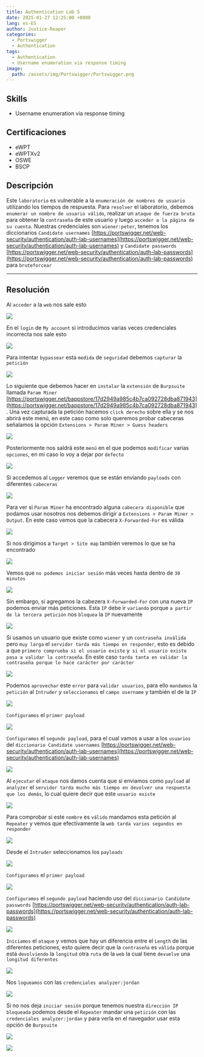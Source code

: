 ```yaml
---
title: Authentication Lab 5
date: 2025-01-27 12:25:00 +0800
lang: es-ES
author: Justice-Reaper
categories:
  - Portswigger
  - Authentication
tags:
  - Authentication
  - Username enumeration via response timing
image:
  path: /assets/img/Portswigger/Portswigger.png
---
```


## Skills

- Username enumeration via response timing

## Certificaciones

- eWPT
- eWPTXv2
- OSWE
- BSCP

## Descripción

Este `laboratorio` es vulnerable a la `enumeración de nombres de usuario` utilizando los tiempos de respuesta. Para `resolver` el laboratorio, debemos `enumerar un nombre de usuario válido`, realizar un `ataque de fuerza bruta` para obtener la `contraseña` de este usuario y luego `acceder a la página de su cuenta`. Nuestras credenciales son `wiener:peter`, tenemos los diccionarios `Candidate usernames` [https://portswigger.net/web-security/authentication/auth-lab-usernames](https://portswigger.net/web-security/authentication/auth-lab-usernames) y `Candidate passwords` [https://portswigger.net/web-security/authentication/auth-lab-passwords](https://portswigger.net/web-security/authentication/auth-lab-passwords) para `bruteforcear`

---

## Resolución

Al `acceder` a la `web` nos sale esto

![](/assets/img/Authentication-Lab-5/image_1.png)

En el `login` de `My account` si introducimos varias veces credenciales incorrecta nos sale esto

![](/assets/img/Authentication-Lab-5/image_2.png)

Para intentar `bypassear` esta `medida` de `seguridad` debemos `capturar` la `petición`

![](/assets/img/Authentication-Lab-5/image_3.png)

Lo siguiente que debemos hacer en `instalar` la `extensión` de `Burpsuite` llamada `Param Miner` [https://portswigger.net/bappstore/17d2949a985c4b7ca092728dba871943](https://portswigger.net/bappstore/17d2949a985c4b7ca092728dba871943). Una vez capturada la petición hacemos `click derecho` sobre ella y se nos abrirá este menú, en este caso como solo queremos probar cabeceras señalamos la opción `Extensions > Param Miner > Guess headers`

![](/assets/img/Authentication-Lab-5/image_4.png)

Posteriormente nos saldrá este `menú` en el que podemos `modificar` varias `opciones`, en mi caso lo voy a dejar por `defecto`

![](/assets/img/Authentication-Lab-5/image_5.png)

Si accedemos al `Logger` veremos que se están enviando `payloads` con diferentes `cabeceras`

![](/assets/img/Authentication-Lab-5/image_6.png)

Para ver si `Param Miner` ha encontrado alguna `cabecera disponible` que podamos usar nosotros nos debemos dirigir a `Extensions > Param Miner > Output`. En este caso vemos que la cabecera `X-Forwarded-For` es válida

![](/assets/img/Authentication-Lab-5/image_7.png)

Si nos dirigimos a `Target > Site map` también veremos lo que se ha encontrado

![](/assets/img/Authentication-Lab-5/image_8.png)

Vemos que `no podemos iniciar sesión` más veces hasta dentro de `30 minutos`

![](/assets/img/Authentication-Lab-5/image_9.png)

Sin embargo, si agregamos la cabezera `X-Forwarded-For` con una nueva `IP` podemos enviar más peticiones. Esta `IP` debe ir `variando` porque `a partir de la tercera petición` nos `bloquea` la `IP` nuevamente

![](/assets/img/Authentication-Lab-5/image_10.png)

Si usamos un usuario que existe como `wiener` y un `contraseña inválida` pero `muy larga` el `servidor tarda más tiempo en responder`, esto es debido a que `primero comprueba si el usuario existe` y` si el usuario existe pasa a validar la contraseña`. En este caso `tarda tanta en validar la contraseña porque lo hace carácter por carácter`

![](/assets/img/Authentication-Lab-5/image_11.png)

Podemos `aprovechar` este `error` para `validar usuarios`, para ello `mandamos` la `petición` al `Intruder` y `seleccionamos` el `campo username` y también el de la `IP`

![](/assets/img/Authentication-Lab-5/image_12.png)

`Configuramos` el `primer payload`

![](/assets/img/Authentication-Lab-5/image_13.png)

`Configuramos` el `segundo payload`, para el cual vamos a usar a los `usuarios` del `diccionario Candidate usernames` [https://portswigger.net/web-security/authentication/auth-lab-usernames](https://portswigger.net/web-security/authentication/auth-lab-usernames)

![](/assets/img/Authentication-Lab-5/image_14.png)

Al `ejecutar` el `ataque` nos damos cuenta que si enviamos como `payload` al `analyzer` el `servidor tarda mucho más tiempo en devolver una respuesta que los demás`, lo cual quiere decir que este `usuario existe`

![](/assets/img/Authentication-Lab-5/image_15.png)

Para comprobar si este `nombre` es `válido` mandamos esta petición al `Repeater` y vemos que efectivamente la `web tarda varios segundos en responder`

![](/assets/img/Authentication-Lab-5/image_16.png)

Desde el `Intruder` seleccionamos los `payloads`

![](/assets/img/Authentication-Lab-5/image_17.png)

`Configuramos` el `primer payload`

![](/assets/img/Authentication-Lab-5/image_18.png)

`Configuramos` el `segundo payload` haciendo uso del `diccionario Candidate passwords` [https://portswigger.net/web-security/authentication/auth-lab-passwords](https://portswigger.net/web-security/authentication/auth-lab-passwords)

![](/assets/img/Authentication-Lab-5/image_19.png)

`Iniciamos` el `ataque` y vemos que hay un diferencia entre el `Length` de las diferentes peticiones, esto quiere decir que la `contraseña` es `válida` porque está `devolviendo` la `longitud` otra `ruta` de la `web` la cual tiene `devuelve` una `longitud diferentes`

![](/assets/img/Authentication-Lab-5/image_20.png)

Nos `logueamos` con las `credenciales analyzer:jordan`

![](/assets/img/Authentication-Lab-5/image_21.png)

Si no nos deja `iniciar sesión` porque tenemos nuestra `dirección IP bloqueada` podemos desde el `Repeater` mandar una `petición` con las `credenciales analyzer:jordan` y para verla en el navegador usar esta opción de `Burpsuite`

![](/assets/img/Authentication-Lab-5/image_22.png)

![](/assets/img/Authentication-Lab-5/image_23.png)
